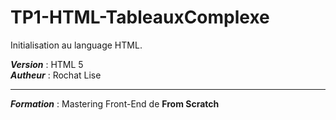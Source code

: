 # TP1-HTML-TableauxComplexe

Initialisation au language HTML.<br>

***Version*** : HTML 5<br>
***Autheur*** : Rochat Lise<hr>
***Formation*** : Mastering Front-End de **From Scratch**

